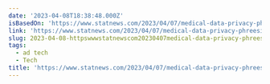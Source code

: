 ```yaml
---
date: '2023-04-08T18:38:48.000Z'
isBasedOn: 'https://www.statnews.com/2023/04/07/medical-data-privacy-phreesia/'
link: 'https://www.statnews.com/2023/04/07/medical-data-privacy-phreesia/'
slug: 2023-04-08-httpswwwstatnewscom20230407medical-data-privacy-phreesia
tags:
  - ad tech
  - Tech
title: 'https://www.statnews.com/2023/04/07/medical-data-privacy-phreesia/'
---
```


